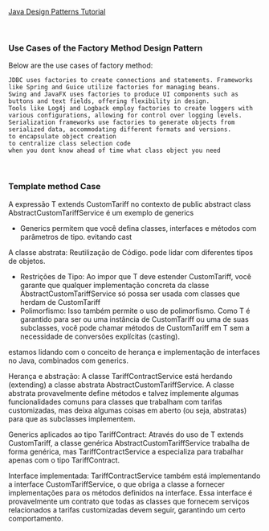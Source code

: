 [Java Design Patterns Tutorial](https://www.geeksforgeeks.org/java-design-patterns/)

<br>


### Use Cases of the Factory Method Design Pattern

Below are the use cases of factory method:

    JDBC uses factories to create connections and statements. Frameworks like Spring and Guice utilize factories for managing beans.
    Swing and JavaFX uses factories to produce UI components such as buttons and text fields, offering flexibility in design.
    Tools like Log4j and Logback employ factories to create loggers with various configurations, allowing for control over logging levels.
    Serialization frameworks use factories to generate objects from serialized data, accommodating different formats and versions.
    to encapsulate object creation
    to centralize class selection code 
    when you dont know ahead of time what class object you need

<br>

### Template method Case

A expressão T extends CustomTariff no contexto de public abstract class AbstractCustomTariffService<T extends CustomTariff> é um exemplo de generics 

- Generics permitem que você defina classes, interfaces e métodos com parâmetros de tipo. evitando cast

A classe abstrata: Reutilização de Código.  pode lidar com diferentes tipos de objetos.

- Restrições de Tipo: Ao impor que T deve estender CustomTariff, você garante que qualquer implementação concreta da classe AbstractCustomTariffService só possa ser usada com classes que herdam de CustomTariff
- Polimorfismo: Isso também permite o uso de polimorfismo. Como T é garantido para ser ou uma instância de CustomTariff ou uma de suas subclasses, você pode chamar métodos de CustomTariff em T sem a necessidade de conversões explícitas (casting).


estamos lidando com o conceito de herança e implementação de interfaces no Java, combinados com generics. 

Herança e abstração: A classe TariffContractService está herdando (extending) a classe abstrata AbstractCustomTariffService. A classe abstrata provavelmente define métodos e talvez implemente algumas funcionalidades comuns para classes que trabalham com tarifas customizadas, mas deixa algumas coisas em aberto (ou seja, abstratas) para que as subclasses implementem.

Generics aplicados ao tipo TariffContract: Através do uso de T extends CustomTariff, a classe genérica AbstractCustomTariffService trabalha de forma genérica, mas TariffContractService a especializa para trabalhar apenas com o tipo TariffContract.

Interface implementada: TariffContractService também está implementando a interface CustomTariffService, o que obriga a classe a fornecer implementações para os métodos definidos na interface. Essa interface é provavelmente um contrato que todas as classes que fornecem serviços relacionados a tarifas customizadas devem seguir, garantindo um certo comportamento.




